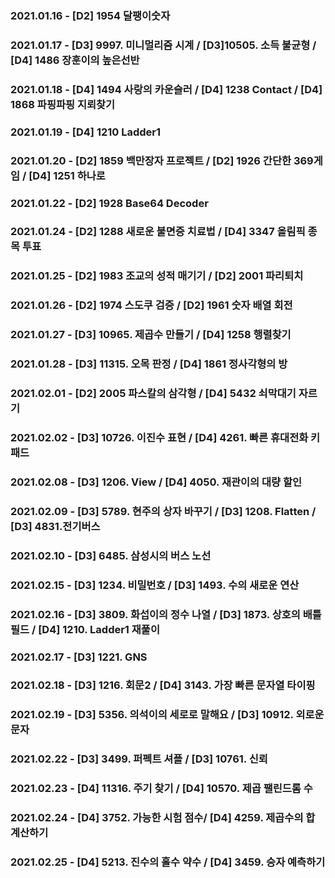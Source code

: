### 2021.01.16 - [D2] 1954 달팽이숫자

### 2021.01.17 - [D3] 9997. 미니멀리즘 시계 / [D3]10505. 소득 불균형 / [D4] 1486 장훈이의 높은선반

### 2021.01.18 - [D4] 1494 사랑의 카운슬러 / [D4] 1238 Contact / [D4] 1868 파핑파핑 지뢰찾기

### 2021.01.19 - [D4] 1210 Ladder1

### 2021.01.20 - [D2] 1859 백만장자 프로젝트 / [D2] 1926 간단한 369게임 / [D4] 1251 하나로

### 2021.01.22 - [D2] 1928 Base64 Decoder

### 2021.01.24 - [D2] 1288 새로운 불면증 치료법 / [D4] 3347 올림픽 종목 투표

### 2021.01.25 - [D2] 1983 조교의 성적 매기기 / [D2] 2001 파리퇴치

### 2021.01.26 - [D2] 1974 스도쿠 검증 / [D2] 1961 숫자 배열 회전

### 2021.01.27 - [D3] 10965. 제곱수 만들기 / [D4] 1258 행렬찾기

### 2021.01.28 - [D3] 11315. 오목 판정 / [D4] 1861 정사각형의 방

### 2021.02.01 - [D2] 2005 파스칼의 삼각형 / [D4] 5432 쇠막대기 자르기

### 2021.02.02 - [D3] 10726. 이진수 표현 / [D4] 4261. 빠른 휴대전화 키패드

### 2021.02.08 - [D3] 1206. View / [D4] 4050. 재관이의 대량 할인

### 2021.02.09 - [D3] 5789. 현주의 상자 바꾸기 / [D3] 1208. Flatten / [D3] 4831.전기버스

### 2021.02.10 - [D3] 6485. 삼성시의 버스 노선

### 2021.02.15 - [D3] 1234. 비밀번호 / [D3] 1493. 수의 새로운 연산

### 2021.02.16 - [D3] 3809. 화섭이의 정수 나열 / [D3] 1873. 상호의 배틀필드 / [D4] 1210. Ladder1 재풀이

### 2021.02.17 - [D3] 1221. GNS

### 2021.02.18 - [D3] 1216. 회문2 / [D4] 3143. 가장 빠른 문자열 타이핑

### 2021.02.19 - [D3] 5356. 의석이의 세로로 말해요 / [D3] 10912. 외로운 문자

### 2021.02.22 - [D3] 3499. 퍼펙트 셔플 / [D3] 10761. 신뢰

### 2021.02.23 - [D4] 11316. 주기 찾기 / [D4] 10570. 제곱 팰린드롬 수

### 2021.02.24 - [D4] 3752. 가능한 시험 점수/ [D4] 4259. 제곱수의 합 계산하기

### 2021.02.25 - [D4] 5213. 진수의 홀수 약수 / [D4] 3459. 승자 예측하기